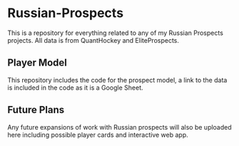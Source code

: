 # Russian-Prospects
This is a repository for everything related to any of my Russian Prospects projects. All data is from QuantHockey and EliteProspects.

## Player Model
This repository includes the code for the prospect model, a link to the data is included in the code as it is a Google Sheet.

## Future Plans
Any future expansions of work with Russian prospects will also be uploaded here including possible player cards and interactive web app. 
